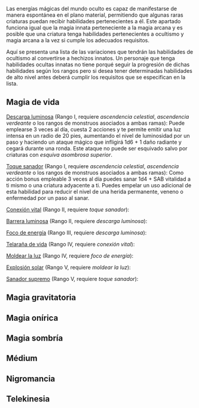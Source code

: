 Las energías mágicas del mundo oculto es capaz de manifestarse de manera espontánea en el plano material, permitiendo que algunas raras criaturas puedan recibir habilidades pertenecientes a él. Este apartado funciona igual que la magia innata perteneciente a la magia arcana y es posible que una criatura tenga habilidades pertenecientes a ocultismo y magia arcana a la vez si cumple los adecuados requisitos.

Aquí se presenta una lista de las variaciones que tendrán las habilidades de ocultismo al convertirse a hechizos innatos. Un personaje que tenga habilidades ocultas innatas no tiene porqué seguir la progresión de dichas habilidades según los rangos pero si desea tener determinadas habilidades de alto nivel antes deberá cumplir los requisitos que se especifican en la lista.

## Magia de vida

<u>Descarga luminosa</u> (Rango I, requiere *ascendencia celestial*, *ascendencia verdeante* o los rangos de monstruos asociados a ambas ramas): Puede emplearse 3 veces al día, cuesta 2 acciones y te permite emitir una luz intensa en un radio de 20 pies, aumentando el nivel de luminosidad por un paso y haciendo un ataque mágico que infligirá 1d6 + 1 daño radiante y cegará durante una ronda. Este ataque no puede ser esquivado salvo por criaturas con *esquiva asombrosa superior*.

<u>Toque sanador</u> (Rango I, requiere *ascendencia celestial*, *ascendencia verdeante* o los rangos de monstruos asociados a ambas ramas): Como acción bonus empleable 3 veces al día puedes sanar 1d4 + SAB vitalidad a ti mismo o una criatura adyacente a ti. Puedes empelar un uso adicional de esta habilidad para reducir el nivel de una herida permanente, veneno o enfermedad por un paso al sanar.

<u>Conexión vital</u> (Rango II, requiere *toque sanador*):

<u>Barrera luminosa</u> (Rango II, requiere *descarga luminosa*):

<u>Foco de energía</u> (Rango III, requiere *descarga luminosa*):

<u>Telaraña de vida</u> (Rango IV, requiere *conexión vital*):

<u>Moldear la luz</u> (Rango IV, requiere *foco de energía*):

<u>Explosión solar</u> (Rango V, requiere *moldear la luz*):

<u>Sanador supremo</u> (Rango V, requiere *toque sanador*):

## Magia gravitatoria

## Magia onírica      

## Magia sombría

## Médium

## Nigromancia

## Telekinesia